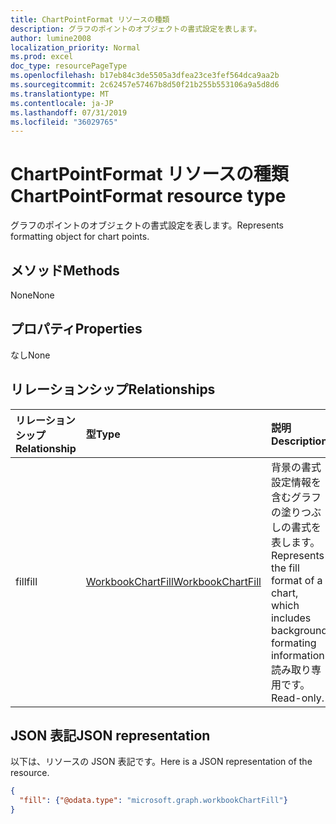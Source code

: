 ```yaml
---
title: ChartPointFormat リソースの種類
description: グラフのポイントのオブジェクトの書式設定を表します。
author: lumine2008
localization_priority: Normal
ms.prod: excel
doc_type: resourcePageType
ms.openlocfilehash: b17eb84c3de5505a3dfea23ce3fef564dca9aa2b
ms.sourcegitcommit: 2c62457e57467b8d50f21b255b553106a9a5d8d6
ms.translationtype: MT
ms.contentlocale: ja-JP
ms.lasthandoff: 07/31/2019
ms.locfileid: "36029765"
---
```

# <a name="chartpointformat-resource-type"></a><span data-ttu-id="39bd7-103">ChartPointFormat リソースの種類</span><span class="sxs-lookup"><span data-stu-id="39bd7-103">ChartPointFormat resource type</span></span>

<span data-ttu-id="39bd7-104">グラフのポイントのオブジェクトの書式設定を表します。</span><span class="sxs-lookup"><span data-stu-id="39bd7-104">Represents formatting object for chart points.</span></span>


## <a name="methods"></a><span data-ttu-id="39bd7-105">メソッド</span><span class="sxs-lookup"><span data-stu-id="39bd7-105">Methods</span></span>
<span data-ttu-id="39bd7-106">None</span><span class="sxs-lookup"><span data-stu-id="39bd7-106">None</span></span>

## <a name="properties"></a><span data-ttu-id="39bd7-107">プロパティ</span><span class="sxs-lookup"><span data-stu-id="39bd7-107">Properties</span></span>
<span data-ttu-id="39bd7-108">なし</span><span class="sxs-lookup"><span data-stu-id="39bd7-108">None</span></span>

## <a name="relationships"></a><span data-ttu-id="39bd7-109">リレーションシップ</span><span class="sxs-lookup"><span data-stu-id="39bd7-109">Relationships</span></span>
| <span data-ttu-id="39bd7-110">リレーションシップ</span><span class="sxs-lookup"><span data-stu-id="39bd7-110">Relationship</span></span> | <span data-ttu-id="39bd7-111">型</span><span class="sxs-lookup"><span data-stu-id="39bd7-111">Type</span></span>   |<span data-ttu-id="39bd7-112">説明</span><span class="sxs-lookup"><span data-stu-id="39bd7-112">Description</span></span>|
|:---------------|:--------|:----------|
|<span data-ttu-id="39bd7-113">fill</span><span class="sxs-lookup"><span data-stu-id="39bd7-113">fill</span></span>|[<span data-ttu-id="39bd7-114">WorkbookChartFill</span><span class="sxs-lookup"><span data-stu-id="39bd7-114">WorkbookChartFill</span></span>](chartfill.md)|<span data-ttu-id="39bd7-115">背景の書式設定情報を含むグラフの塗りつぶしの書式を表します。</span><span class="sxs-lookup"><span data-stu-id="39bd7-115">Represents the fill format of a chart, which includes background formating information.</span></span> <span data-ttu-id="39bd7-116">読み取り専用です。</span><span class="sxs-lookup"><span data-stu-id="39bd7-116">Read-only.</span></span>|


## <a name="json-representation"></a><span data-ttu-id="39bd7-117">JSON 表記</span><span class="sxs-lookup"><span data-stu-id="39bd7-117">JSON representation</span></span>

<span data-ttu-id="39bd7-118">以下は、リソースの JSON 表記です。</span><span class="sxs-lookup"><span data-stu-id="39bd7-118">Here is a JSON representation of the resource.</span></span>

<!--{
  "blockType": "resource",
  "optionalProperties": [],
  "baseType": "microsoft.graph.entity",
  "@odata.type": "microsoft.graph.workbookChartPointFormat"
}-->

```json
{
  "fill": {"@odata.type": "microsoft.graph.workbookChartFill"}
}
```


<!-- uuid: 8fcb5dbc-d5aa-4681-8e31-b001d5168d79
2015-10-25 14:57:30 UTC -->
<!-- {
  "type": "#page.annotation",
  "description": "ChartPointFormat resource",
  "keywords": "",
  "section": "documentation",
  "tocPath": ""
}-->
